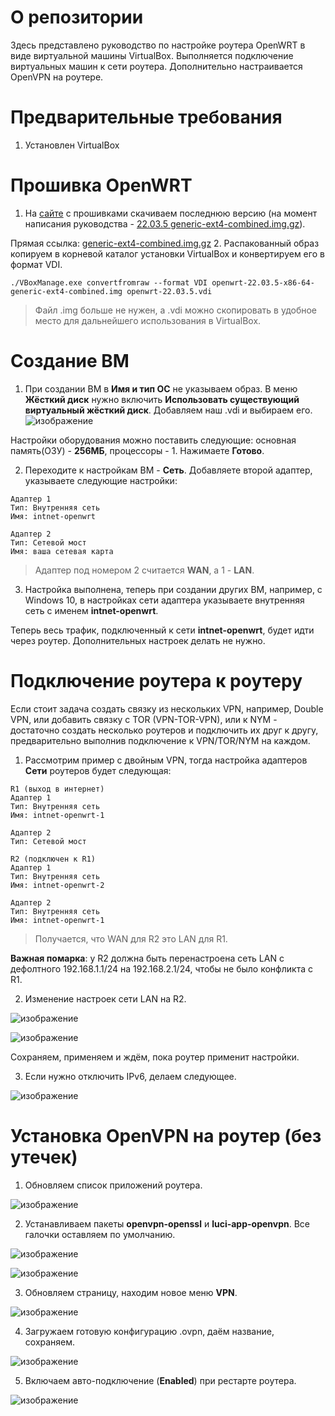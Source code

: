 # О репозитории
Здесь представлено руководство по настройке роутера OpenWRT в виде виртуальной машины VirtualBox. Выполняется подключение виртуальных машин к сети роутера. Дополнительно настраивается OpenVPN на роутере.

# Предварительные требования
1. Установлен VirtualBox

# Прошивка OpenWRT
1. На [сайте](https://downloads.openwrt.org/releases/) с прошивками скачиваем последнюю версию (на момент написания руководства - [22.03.5 generic-ext4-combined.img.gz](https://downloads.openwrt.org/releases/22.03.5/targets/x86/64/)).

Прямая ссылка: [generic-ext4-combined.img.gz](https://downloads.openwrt.org/releases/22.03.5/targets/x86/64/openwrt-22.03.5-x86-64-generic-ext4-combined.img.gz)
2. Распакованный образ копируем в корневой каталог установки VirtualBox и конвертируем его в формат VDI.
```
./VBoxManage.exe convertfromraw --format VDI openwrt-22.03.5-x86-64-generic-ext4-combined.img openwrt-22.03.5.vdi
```
> Файл .img больше не нужен, а .vdi можно скопировать в удобное место для дальнейшего использования в VirtualBox.

# Создание ВМ
1. При создании ВМ в **Имя и тип ОС** не указываем образ. В меню **Жёсткий диск** нужно включить **Использовать существующий виртуальный жёсткий диск**. Добавляем наш .vdi и выбираем его.
![изображение](https://github.com/Tyz3/Guide-OpenWRT-VirtualBox/assets/21179689/f8203a97-7d38-4d38-bfcb-d418e5ab4b80)

Настройки оборудования можно поставить следующие: основная память(ОЗУ) - **256МБ**, процессоры - 1.
Нажимаете **Готово**.

2. Переходите к настройкам ВМ - **Сеть**. Добавляете второй адаптер, указываете следующие настройки:
```
Адаптер 1
Тип: Внутренняя сеть
Имя: intnet-openwrt

Адаптер 2
Тип: Сетевой мост
Имя: ваша сетевая карта
```
> Адаптер под номером 2 считается **WAN**, а 1 - **LAN**.

3. Настройка выполнена, теперь при создании других ВМ, например, с Windows 10, в настройках сети адаптера указываете внутренняя сеть с именем **intnet-openwrt**.

Теперь весь трафик, подключенный к сети **intnet-openwrt**, будет идти через роутер. Дополнительных настроек делать не нужно.

# Подключение роутера к роутеру

Если стоит задача создать связку из нескольких VPN, например, Double VPN, или добавить связку с TOR (VPN-TOR-VPN), или к NYM - достаточно создать несколько роутеров и подключить их друг к другу, предварительно выполнив подключение к VPN/TOR/NYM на каждом.

1. Рассмотрим пример с двойным VPN, тогда настройка адаптеров **Сети** роутеров будет следующая:
```
R1 (выход в интернет)
Адаптер 1
Тип: Внутренняя сеть
Имя: intnet-openwrt-1

Адаптер 2
Тип: Сетевой мост
```
```
R2 (подключен к R1)
Адаптер 1
Тип: Внутренняя сеть
Имя: intnet-openwrt-2

Адаптер 2
Тип: Внутренняя сеть
Имя: intnet-openwrt-1
```
> Получается, что WAN для R2 это LAN для R1.

**Важная помарка**: у R2 должна быть перенастроена сеть LAN с дефолтного 192.168.1.1/24 на 192.168.2.1/24, чтобы не было конфликта с R1.

2. Изменение настроек сети LAN на R2.

![изображение](https://github.com/Tyz3/Guide-OpenWRT-VirtualBox/assets/21179689/7a1d1a36-7203-4753-bcb4-7f752b3df5e3)

![изображение](https://github.com/Tyz3/Guide-OpenWRT-VirtualBox/assets/21179689/2d18bd47-ec6d-4408-a31d-6207acee780c)

Сохраняем, применяем и ждём, пока роутер применит настройки.

3. Если нужно отключить IPv6, делаем следующее.

![изображение](https://github.com/Tyz3/Guide-OpenWRT-VirtualBox/assets/21179689/8d6a5a46-4e10-44a3-bd4a-0d5a05b86cdc)

# Установка OpenVPN на роутер (без утечек)

1. Обновляем список приложений роутера.

![изображение](https://github.com/Tyz3/Guide-OpenWRT-VirtualBox/assets/21179689/c2d80504-4efd-4113-8bcd-b305e6f49259)

2. Устанавливаем пакеты **openvpn-openssl** и **luci-app-openvpn**. Все галочки оставляем по умолчанию.

![изображение](https://github.com/Tyz3/Guide-OpenWRT-VirtualBox/assets/21179689/a6827b07-06b3-45ff-ba94-a60b93f5f070)

![изображение](https://github.com/Tyz3/Guide-OpenWRT-VirtualBox/assets/21179689/f116c207-b22e-4b43-98b8-8b9b7c53ec2c)

3. Обновляем страницу, находим новое меню **VPN**.

![изображение](https://github.com/Tyz3/Guide-OpenWRT-VirtualBox/assets/21179689/5a866a33-74ae-4286-a62a-8ac4c0c976f3)

4. Загружаем готовую конфигурацию .ovpn, даём название, сохраняем.

![изображение](https://github.com/Tyz3/Guide-OpenWRT-VirtualBox/assets/21179689/760c72b7-97fd-4b55-8634-1002d8f2fc0f)

5. Включаем авто-подключение (**Enabled**) при рестарте роутера.

![изображение](https://github.com/Tyz3/Guide-OpenWRT-VirtualBox/assets/21179689/f167346a-0c1e-4856-821d-ea65bf5fa1b4)

